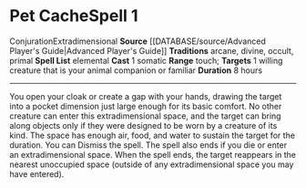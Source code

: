 ﻿---
actions: '[one-action]'
component:
- Somatic
duration: 8 hours
heighten_level: '1'
id: '706'
level: '1'
name: Pet Cache
range: touch
rarity: Common
school: Conjuration
source: '[[DATABASE/source/Advanced Player''s Guide|Advanced Player''s Guide]]'
target: 1 willing creature that is your animal companion or familiar
tradition:
- Arcane
- Divine
- Occult
- Primal
- Elemental
trait:
- '[[DATABASE/trait/Conjuration|Conjuration]]'
- '[[DATABASE/trait/Extradimensional|Extradimensional]]'
type: Spell

---
# Pet Cache<span class="item-type">Spell 1</span>

<span class="item-trait">Conjuration</span><span class="item-trait">Extradimensional</span>
**Source** [[DATABASE/source/Advanced Player's Guide|Advanced Player's Guide]] 
**Traditions** arcane, divine, occult, primal
**Spell List** elemental
**Cast** <span class="action-icon">1</span> somatic
**Range** touch; **Targets** 1 willing creature that is your animal companion or familiar
**Duration** 8 hours

---
You open your cloak or create a gap with your hands, drawing the target into a pocket dimension just large enough for its basic comfort. No other creature can enter this extradimensional space, and the target can bring along objects only if they were designed to be worn by a creature of its kind. The space has enough air, food, and water to sustain the target for the duration.
 You can Dismiss the spell. The spell also ends if you die or enter an extradimensional space. When the spell ends, the target reappears in the nearest unoccupied space (outside of any extradimensional space you may have entered).
